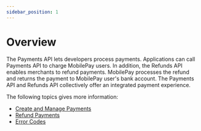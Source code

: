 ```yaml
---
sidebar_position: 1
---
```


# Overview

The Payments API lets developers process payments. Applications can call Payments API to charge MobilePay users. In addition, the Refunds API enables merchants to refund payments. MobilePay processes the refund and returns the payment to MobilePay user's bank account. The Payments API and Refunds API collectively offer an integrated payment experience.

The following topics gives more information:

- [Create and Manage Payments](/docs/payments-refunds/create-payments)
- [Refund Payments](/docs/payments-refunds/refund-payments)
- [Error Codes](/docs/payments-refunds/error-codes)
